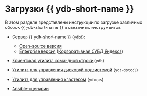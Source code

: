 # Загрузки {{ ydb-short-name }}

В этом разделе представлены инструкции по загрузке различных сборок {{ ydb-short-name }} и связанных инструментов:

* Сервер {{ ydb-short-name }} (`ydbd`):

    * [Open-source версия](ydb-oss-server.md)
    * [Enterprise версия](yandex-enterprise-database.md) ([Корпоративная СУБД Яндекса](https://ydb.yandex.ru))

* [Клиентская утилита командной строки](ydb-cli.md) (`ydb`)
* [Утилита для управления дисковой подсистемой](ydb-dstool.md) (`ydb-dstool`)
* [Утилита для управления кластером](ydb-ops.md) (`ydbops`)
* [Ansible-сценарии](ydb-ansible.md)